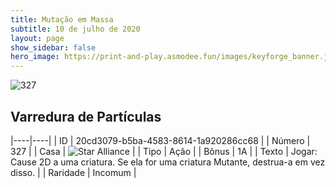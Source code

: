 ```yaml
---
title: Mutação em Massa
subtitle: 10 de julho de 2020
layout: page
show_sidebar: false
hero_image: https://print-and-play.asmodee.fun/images/keyforge_banner.jpg
---
```


![327](https://cdn.keyforgegame.com/media/card_front/pt/479_327_8QFWP7FG2FFH_pt.png)

## Varredura de Partículas

|----|----|
| ID | 20cd3079-b5ba-4583-8614-1a920286cc68 |
| Número | 327 |
| Casa | ![Star Alliance](https://archonarcana.com/images/thumb/7/7d/Star_Alliance.png/22px-Star_Alliance.png "Aliança Estelar") |
| Tipo | Ação |
| Bônus | 1A |
| Texto | Jogar: Cause 2D a uma criatura. Se ela for uma criatura Mutante, destrua-a em vez disso. |
| Raridade | Incomum |
